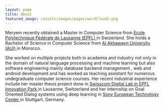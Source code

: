 ```yaml
---
layout: page
title: About
featured_image: /assets/images/pages/wordCloud2.png
---
```


Meryem recently obtained a Master in Computer Science from <a href= "https://www.epfl.ch/"> Ecole Polytechnique Fédérale de Lausanne (EPFL) </a> in Swizerland. She holds a Bachelor of Science in Computer Science from <a href= "http://www.aui.ma/en/"> Al Akhawayn University (AUI) </a> in Morocco.

She worked on multiple projects both in academia and industry not only in the domain of natural language processing and machine learning but also software engineering mainly database backend management
, web and android development and has worked as teaching assistant for numerous undegraduate computer science courses. Her recent industrial experience include her master thesis project done in
<a href="https://www.swisscom.ch/en/about/company/innovation.html"> Swisscom Digital Lab in EPFL Innovation Park </a> in Lausanne, Switzerland and her internship on Goal Oriented Dialog systems using deep learning in <a href="https://www.sony.net/"> Sony European Technology Center </a> in Stuttgart, Germany.